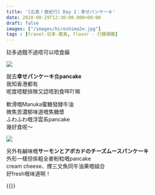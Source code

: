 ```yaml
---
title: '[広島！食紀行] Day 2：幸せパンケーキ'
date: 2020-08-29T12:30:00.000+08:00
draft: false
images: ["/images/hiroshima2e.jpg"]
tags : [travel-日本-廣島, flavor - 行膳積腹]
---
```


攰多過餓不過唔可以唔食癲  

![](/images/hiroshima2e1.jpg)

就去**幸せパンケーキ**食**pancake**  
我知香港都有  
呢度唔駛排隊又諗唔到食咩吖嘛  
  
軟滑嘅Manuka蜜糖發酵牛油  
微焦苦濃郁味道嘅焦糖漿  
ふわふわ嘅浮雲系pancake  
幾好食呢～  

![](/images/hiroshima2e2.jpg)

另外有鹹味嘅**サーモンとアボカドのチーズムースパンケーキ**  
外形一樣但係粗全麥粉粒嘅pancake  
cream cheese、煙三文魚同牛油果嘅組合  
好fresh嘅味道啊！  
  
  
{{<hiroshima>}}
